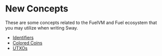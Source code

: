 # New Concepts

These are some concepts related to the FuelVM and Fuel ecosystem that you may utilize when writing Sway.

- [Identifiers](./identifiers.md)
- [Colored Coins](./identifiers.md)
- [UTXOs](./identifiers.md)